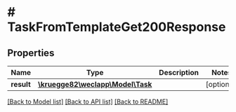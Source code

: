 # # TaskFromTemplateGet200Response

## Properties

Name | Type | Description | Notes
------------ | ------------- | ------------- | -------------
**result** | [**\kruegge82\weclapp\Model\Task**](Task.md) |  | [optional]

[[Back to Model list]](../../README.md#models) [[Back to API list]](../../README.md#endpoints) [[Back to README]](../../README.md)
